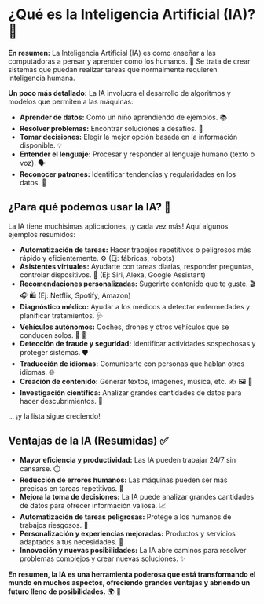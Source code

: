 # ¿Qué es la Inteligencia Artificial (IA)? 🤖

**En resumen:** La Inteligencia Artificial (IA) es como enseñar a las computadoras a pensar y aprender como los humanos. 🧠  Se trata de crear sistemas que puedan realizar tareas que normalmente requieren inteligencia humana.

**Un poco más detallado:**  La IA involucra el desarrollo de algoritmos y modelos que permiten a las máquinas:

* **Aprender de datos:**  Como un niño aprendiendo de ejemplos. 📚
* **Resolver problemas:** Encontrar soluciones a desafíos. 🤔
* **Tomar decisiones:**  Elegir la mejor opción basada en la información disponible. 💡
* **Entender el lenguaje:**  Procesar y responder al lenguaje humano (texto o voz). 🗣️
* **Reconocer patrones:**  Identificar tendencias y regularidades en los datos. 👀

## ¿Para qué podemos usar la IA? 🚀

La IA tiene muchísimas aplicaciones, ¡y cada vez más! Aquí algunos ejemplos resumidos:

* **Automatización de tareas:** Hacer trabajos repetitivos o peligrosos más rápido y eficientemente. ⚙️ (Ej: fábricas, robots)
* **Asistentes virtuales:** Ayudarte con tareas diarias, responder preguntas, controlar dispositivos. 💬 (Ej: Siri, Alexa, Google Assistant)
* **Recomendaciones personalizadas:**  Sugerirte contenido que te guste.  🎬 🎧 🛍️ (Ej: Netflix, Spotify, Amazon)
* **Diagnóstico médico:** Ayudar a los médicos a detectar enfermedades y planificar tratamientos. 🩺
* **Vehículos autónomos:**  Coches, drones y otros vehículos que se conducen solos. 🚗 🚁
* **Detección de fraude y seguridad:**  Identificar actividades sospechosas y proteger sistemas. 🛡️
* **Traducción de idiomas:**  Comunicarte con personas que hablan otros idiomas. 🌐
* **Creación de contenido:**  Generar textos, imágenes, música, etc. ✍️ 🖼️ 🎵
* **Investigación científica:**  Analizar grandes cantidades de datos para hacer descubrimientos. 🔬

... ¡y la lista sigue creciendo!

## Ventajas de la IA (Resumidas) ✅

* **Mayor eficiencia y productividad:**  Las IA pueden trabajar 24/7 sin cansarse. ⏱️
* **Reducción de errores humanos:**  Las máquinas pueden ser más precisas en tareas repetitivas. 🎯
* **Mejora la toma de decisiones:**  La IA puede analizar grandes cantidades de datos para ofrecer información valiosa. 📈
* **Automatización de tareas peligrosas:**  Protege a los humanos de trabajos riesgosos. 👷
* **Personalización y experiencias mejoradas:**  Productos y servicios adaptados a tus necesidades. 🎁
* **Innovación y nuevas posibilidades:**  La IA abre caminos para resolver problemas complejos y crear nuevas soluciones. ✨

**En resumen, la IA es una herramienta poderosa que está transformando el mundo en muchos aspectos, ofreciendo grandes ventajas y abriendo un futuro lleno de posibilidades.** 🌍  🚀
